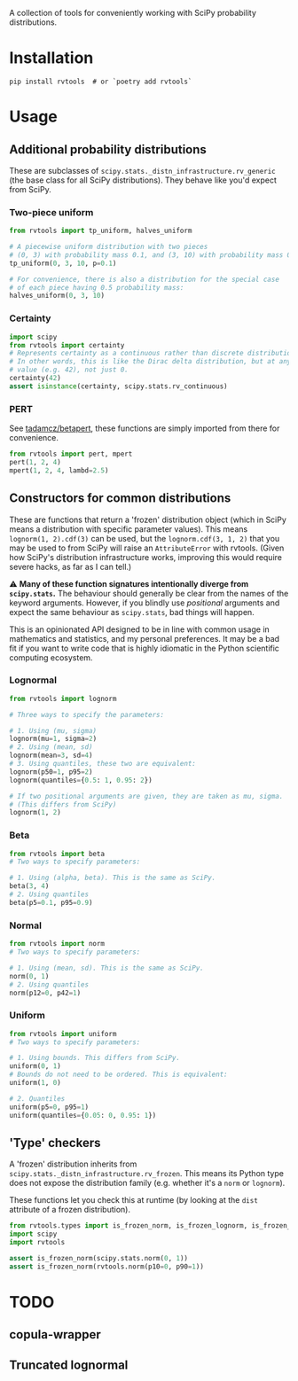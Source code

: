 A collection of tools for conveniently working with SciPy probability distributions.

# Installation
```shell
pip install rvtools  # or `poetry add rvtools`
```

# Usage
## Additional probability distributions
These are subclasses of `scipy.stats._distn_infrastructure.rv_generic` (the base class for all SciPy distributions). They behave like you'd expect from SciPy.

### Two-piece uniform

```python
from rvtools import tp_uniform, halves_uniform

# A piecewise uniform distribution with two pieces
# (0, 3) with probability mass 0.1, and (3, 10) with probability mass 0.9
tp_uniform(0, 3, 10, p=0.1)

# For convenience, there is also a distribution for the special case
# of each piece having 0.5 probability mass:
halves_uniform(0, 3, 10)
```

### Certainty

```python
import scipy
from rvtools import certainty
# Represents certainty as a continuous rather than discrete distribution.
# In other words, this is like the Dirac delta distribution, but at any
# value (e.g. 42), not just 0.
certainty(42)
assert isinstance(certainty, scipy.stats.rv_continuous)
```

### PERT
See [tadamcz/betapert](https://github.com/tadamcz/betapert), these functions are simply imported from there for convenience.
```python
from rvtools import pert, mpert
pert(1, 2, 4)
mpert(1, 2, 4, lambd=2.5)
```



## Constructors for common distributions

These are functions that return a 'frozen' distribution object (which in SciPy means a distribution with specific parameter values). This means `lognorm(1, 2).cdf(3)` can be used, but the `lognorm.cdf(3, 1, 2)` that you may be used to from SciPy will raise an `AttributeError` with rvtools. (Given how SciPy's distribution infrastructure works, improving this would require severe hacks, as far as I can tell.)

⚠️ **Many of these function signatures intentionally diverge from `scipy.stats`.** The behaviour should generally be clear from the names of the keyword arguments. However, if you blindly use _positional_ arguments and expect the same behaviour as `scipy.stats`, bad things will happen.

This is an opinionated API designed to be in line with common usage in mathematics and statistics, and my personal preferences. It may be a bad fit if you want to write code that is highly idiomatic in the Python scientific computing ecosystem.

### Lognormal

```python
from rvtools import lognorm

# Three ways to specify the parameters:

# 1. Using (mu, sigma)
lognorm(mu=1, sigma=2)
# 2. Using (mean, sd)
lognorm(mean=3, sd=4)
# 3. Using quantiles, these two are equivalent:
lognorm(p50=1, p95=2)
lognorm(quantiles={0.5: 1, 0.95: 2})

# If two positional arguments are given, they are taken as mu, sigma. 
# (This differs from SciPy)
lognorm(1, 2)
```

### Beta

```python
from rvtools import beta
# Two ways to specify parameters:

# 1. Using (alpha, beta). This is the same as SciPy.
beta(3, 4) 
# 2. Using quantiles
beta(p5=0.1, p95=0.9)
```

### Normal

```python
from rvtools import norm
# Two ways to specify parameters:

# 1. Using (mean, sd). This is the same as SciPy.
norm(0, 1)
# 2. Using quantiles
norm(p12=0, p42=1)
```

### Uniform

```python
from rvtools import uniform
# Two ways to specify parameters:

# 1. Using bounds. This differs from SciPy.
uniform(0, 1)
# Bounds do not need to be ordered. This is equivalent:
uniform(1, 0)

# 2. Quantiles
uniform(p5=0, p95=1)
uniform(quantiles={0.05: 0, 0.95: 1})
```
## 'Type' checkers
A 'frozen' distribution inherits from `scipy.stats._distn_infrastructure.rv_frozen`. This means its Python type does not expose the distribution family (e.g. whether it's a `norm` or `lognorm`). 

These functions let you check this at runtime (by looking at the `dist` attribute of a frozen distribution).

```python
from rvtools.types import is_frozen_norm, is_frozen_lognorm, is_frozen_beta
import scipy
import rvtools

assert is_frozen_norm(scipy.stats.norm(0, 1))
assert is_frozen_norm(rvtools.norm(p10=0, p90=1))
```

# TODO
## copula-wrapper
## Truncated lognormal